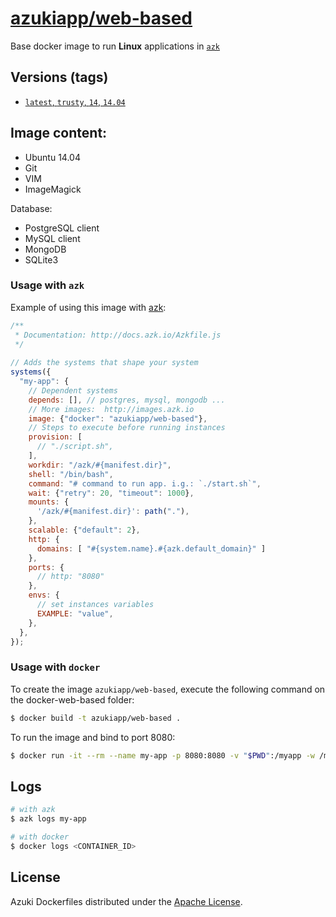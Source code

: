 [azukiapp/web-based](http://images.azk.io/#/web-based)
==================

Base docker image to run **Linux** applications in [`azk`](http://azk.io)

Versions (tags)
---

- [`latest`, `trusty`, `14`, `14.04`](https://github.com/azukiapp/docker-web-based/blob/master/Dockerfile)

Image content:
---

- Ubuntu 14.04
- Git
- VIM
- ImageMagick

Database:

- PostgreSQL client
- MySQL client
- MongoDB
- SQLite3

### Usage with `azk`

Example of using this image with [azk](http://azk.io):

```js
/**
 * Documentation: http://docs.azk.io/Azkfile.js
 */
 
// Adds the systems that shape your system
systems({
  "my-app": {
    // Dependent systems
    depends: [], // postgres, mysql, mongodb ...
    // More images:  http://images.azk.io
    image: {"docker": "azukiapp/web-based"},
    // Steps to execute before running instances
    provision: [
      // "./script.sh",
    ],
    workdir: "/azk/#{manifest.dir}",
    shell: "/bin/bash",
    command: "# command to run app. i.g.: `./start.sh`",
    wait: {"retry": 20, "timeout": 1000},
    mounts: {
      '/azk/#{manifest.dir}': path("."),
    },
    scalable: {"default": 2},
    http: {
      domains: [ "#{system.name}.#{azk.default_domain}" ]
    },
    ports: {
      // http: "8080"
    },
    envs: {
      // set instances variables
      EXAMPLE: "value",
    },
  },
});
```

### Usage with `docker`

To create the image `azukiapp/web-based`, execute the following command on the docker-web-based folder:

```sh
$ docker build -t azukiapp/web-based .
```

To run the image and bind to port 8080:

```sh
$ docker run -it --rm --name my-app -p 8080:8080 -v "$PWD":/myapp -w /myapp azukiapp/web-based script.sh
```

Logs
---

```sh
# with azk
$ azk logs my-app

# with docker
$ docker logs <CONTAINER_ID>
```

## License

Azuki Dockerfiles distributed under the [Apache License](https://github.com/azukiapp/dockerfiles/blob/master/LICENSE).
